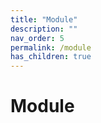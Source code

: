 ```yaml
---
title: "Module"
description: ""
nav_order: 5
permalink: /module
has_children: true
---
```


# Module

